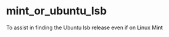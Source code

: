 mint_or_ubuntu_lsb
==================

To assist in finding the Ubuntu lsb release even if on Linux Mint
